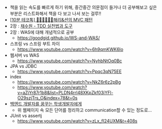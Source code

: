 
- 책을 읽는 속도를 빠르게 하기 위해, 중간중간 의문점이 들거나 더 공부해보고 싶은 부분은 리스트화해서 책을 다 보고 나서 보는 걸루!!
- [[10분 테코톡] 👩🏻‍💻👨🏻‍💻해리&션의 MVC 패턴](https://www.youtube.com/watch?v=uoVNJkyXX0I)
- 2장 : [채수원 - TDD 실천법과 도구](https://repo.yona.io/doortts/blog/issue/1)
- 2장 : WAS에 대해 개념적으로 공부
  * https://goodgid.github.io/WS-and-WAS/
- 스프링 vs 스프링 부트 차이
  * https://www.youtube.com/watch?v=6h9qmKWK6Io
- 웹서버 vs WAS
  * https://www.youtube.com/watch?v=NyhbNtOq0Bc
- JPA vs JDBC
  * https://www.youtube.com/watch?v=Ppqc3qN75EE
- index
  * https://www.youtube.com/watch?v=NkZ6r6z2pBg
  * https://www.youtube.com/watch?v=aZjYr87r1b8&list=PLDN4rrl48XKpZkf03iYFl-O29szjTrs_O&index=78&t=0s
- [백엔드 개발자를 꿈꾸는 학생개발자에게](https://d2.naver.com/news/3435170)
  * 위 웹페이지 속 모든 단어를 정리하고 communication할 수 있는 정도로...
- JUnit vs assertj
  * https://www.youtube.com/watch?v=zLx_fI24UXM&t=408s
